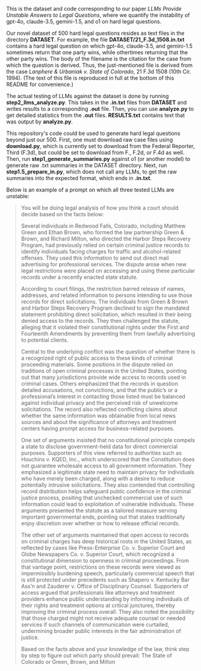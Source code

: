 This is the dataset and code corresponding to our paper *LLMs Provide Unstable Answers to Legal Questions*, where we quantify the instability of gpt-4o, claude-3.5, gemini-1.5, and o1 on hard legal questions.  

Our novel dataset of 500 hard legal questions resides as text files in the directory **DATASET**.  For example, the file **DATASET/21_F.3d_1508.in.txt** contains a hard legal question on which gpt-4o, claude-3.5, and gemini-1.5 sometimes return that one party wins, while othertimes returning that the other party wins. The body of the filename is the citation for the case from which the question is derived.  Thus, the just-mentioned file is derived from the case *Lanphere & Urbaniak v. State of Colorado*, 21 F.3d 1508 (10th Cir. 1994). (The text of this file is reproduced in full at the bottom of this README for convenience.)  

The actual testing of LLMs against the dataset is done by running **step2_llms_analyze.py**.  This takes in the **.in.txt** files from **DATASET** and writes results to a corresponding **.out** file.  Then, you can use **analyze.py** to get detailed statistics from the **.out** files.  **RESULTS.txt** contains text that was output by **analyze.py**.  

This repository's code could be used to generate hard legal questions beyond just our 500.  First, one must download raw case files using **download.py**, which is currently set to download from the Federal Reporter, Third (F.3d), but could be set to download from F., F.2d, or F.4d as well.  Then, run **step1_generate_summaries.py** against o1 (or another model) to generate raw .txt summaries in the DATASET directory.  Next, run **step1.5_prepare_in.py**, which does not call any LLMs, to get the raw summaries into the expected format, which ends in **.in.txt**.  

Below is an example of a prompt on which all three tested LLMs are unstable:

>You will be doing legal analysis of how you think a court should decide based on the facts below:
>
>Several individuals in Redwood Falls, Colorado, including Matthew Green and Ethan Brown, who formed the law partnership Green & Brown, and Richard Milton, who directed the Harbor Steps Recovery Program, had previously relied on certain criminal justice records to identify individuals facing charges for traffic and alcohol-related offenses. They used this information to send out direct mail advertising for professional services. The dispute arose when new legal restrictions were placed on accessing and using these particular records under a recently enacted state statute.
>
> According to court filings, the restriction barred release of names, addresses, and related information to persons intending to use those records for direct solicitations. The individuals from Green & Brown and Harbor Steps Recovery Program declined to sign the mandated statement prohibiting direct solicitation, which resulted in their being denied access to the records. They then challenged the statute, alleging that it violated their constitutional rights under the First and Fourteenth Amendments by preventing them from lawfully advertising to potential clients.
>
> Central to the underlying conflict was the question of whether there is a recognized right of public access to these kinds of criminal proceeding materials. Some positions in the dispute relied on traditions of open criminal processes in the United States, pointing out that many jurisdictions provide wide access to records used in criminal cases. Others emphasized that the records in question detailed accusations, not convictions, and that the public’s or a professional’s interest in contacting those listed must be balanced against individual privacy and the perceived risk of unwelcome solicitations. The record also reflected conflicting claims about whether the same information was obtainable from local news sources and about the significance of attorneys and treatment centers having prompt access for business-related purposes.
>
> One set of arguments insisted that no constitutional principle compels a state to disclose government-held data for direct commercial purposes. Supporters of this view referred to authorities such as Houchins v. KQED, Inc., which underscored that the Constitution does not guarantee wholesale access to all government information. They emphasized a legitimate state need to maintain privacy for individuals who have merely been charged, along with a desire to reduce potentially intrusive solicitations. They also contended that controlling record distribution helps safeguard public confidence in the criminal justice process, positing that unchecked commercial use of such information could lead to exploitation of vulnerable individuals. These arguments presented the statute as a tailored measure serving important governmental ends, pointing out that states traditionally enjoy discretion over whether or how to release official records.
>
> The other set of arguments maintained that open access to records on criminal charges has deep historical roots in the United States, as reflected by cases like Press-Enterprise Co. v. Superior Court and Globe Newspapers Co. v. Superior Court, which recognized a constitutional dimension to openness in criminal proceedings. From that vantage point, restrictions on these records were viewed as impermissibly burdening speech, particularly commercial speech that is still protected under precedents such as Shapero v. Kentucky Bar Ass’n and Zauderer v. Office of Disciplinary Counsel. Supporters of access argued that professionals like attorneys and treatment providers enhance public understanding by informing individuals of their rights and treatment options at critical junctures, thereby improving the criminal process overall. They also noted the possibility that those charged might not receive adequate counsel or needed services if such channels of communication were curtailed, undermining broader public interests in the fair administration of justice.
>
> Based on the facts above and your knowledge of the law, think step by step to figure out which party should prevail: The State of Colorado or Green, Brown, and Milton

